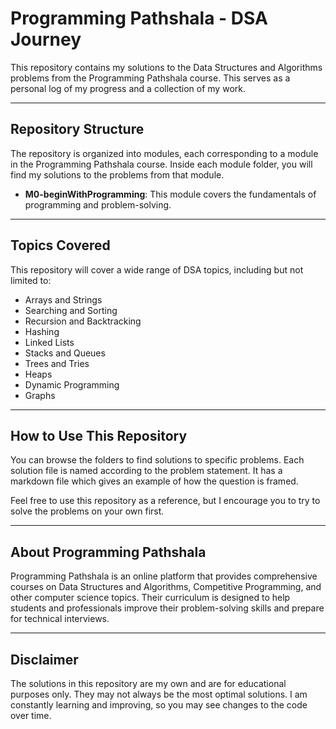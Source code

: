 # Programming Pathshala - DSA Journey

This repository contains my solutions to the Data Structures and Algorithms problems from the Programming Pathshala course. This serves as a personal log of my progress and a collection of my work.

---

## Repository Structure

The repository is organized into modules, each corresponding to a module in the Programming Pathshala course. Inside each module folder, you will find my solutions to the problems from that module.

* **M0-beginWithProgramming**: This module covers the fundamentals of programming and problem-solving.
<!-- * **(Add more modules as you progress)** -->

---

## Topics Covered

This repository will cover a wide range of DSA topics, including but not limited to:

* Arrays and Strings
* Searching and Sorting
* Recursion and Backtracking
* Hashing
* Linked Lists
* Stacks and Queues
* Trees and Tries
* Heaps
* Dynamic Programming
* Graphs

---

## How to Use This Repository

You can browse the folders to find solutions to specific problems. Each solution file is named according to the problem statement.
It has a markdown file which gives an example of how the question is framed.

Feel free to use this repository as a reference, but I encourage you to try to solve the problems on your own first.

---

## About Programming Pathshala

Programming Pathshala is an online platform that provides comprehensive courses on Data Structures and Algorithms, Competitive Programming, and other computer science topics. Their curriculum is designed to help students and professionals improve their problem-solving skills and prepare for technical interviews.

---

## Disclaimer

The solutions in this repository are my own and are for educational purposes only. They may not always be the most optimal solutions. I am constantly learning and improving, so you may see changes to the code over time.

